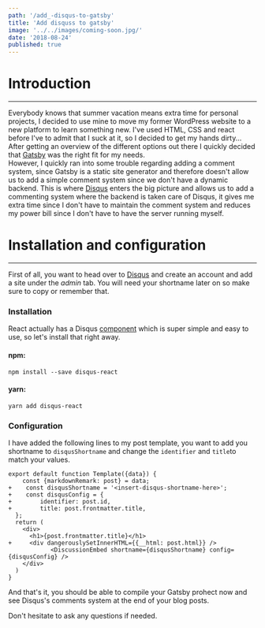 ```yaml
---
path: '/add_-disqus-to-gatsby'
title: 'Add disquss to gatsby'
image: '../../images/coming-soon.jpg/'
date: '2018-08-24'
published: true
---
```


# Introduction
-------------------------------------------------
Everybody knows that summer vacation means extra time for personal projects, I decided to use mine to move my former WordPress website to a new platform to learn something new.
I've used HTML, CSS and react before I've to admit that I suck at it, so I decided to get my hands dirty... After getting an overview of the different options out there I quickly decided that [Gatsby](https://www.gatsbyjs.org) was the right fit for my needs.  
However, I quickly ran into some trouble regarding adding a comment system, since Gatsby is a static site generator and therefore doesn't allow us to add a simple comment system since we don't have a dynamic backend. This is where [Disqus](https://disqus.com) enters the big picture and allows us to add a commenting system where the backend is taken care of Disqus, it gives me extra time since I don't have to maintain the comment system and reduces my power bill since I don't have to have the server running myself.  


# Installation and configuration
-------------------------------------------------
First of all, you want to head over to [Disqus](https://disqus.com) and create an account and add a site under the *admin* tab. You will need your shortname later on so make sure to copy or remember that.  


### Installation 

React actually has a Disqus [component](https://github.com/disqus/disqus-react) which is super simple and easy to use, so let's install that right away.

#### npm:
```
npm install --save disqus-react
```


#### yarn:
```
yarn add disqus-react
```

### Configuration

I have added the following lines to my post template, you want to add you shortname to `disqusShortname` and change the `identifier` and `title`to match your values. 
```
export default function Template({data}) {
    const {markdownRemark: post} = data;
+    const disqusShortname = '<insert-disqus-shortname-here>';
+    const disqusConfig = {
+        identifier: post.id,
+        title: post.frontmatter.title,
  };
  return (
    <div>
      <h1>{post.frontmatter.title}</h1>
+     <div dangerouslySetInnerHTML={{__html: post.html}} />
            <DiscussionEmbed shortname={disqusShortname} config={disqusConfig} />
    </div>
  )
}
```

And that's it, you should be able to compile your Gatsby prohect now and see Disqus's comments system at the end of your blog posts. 
  
Don't hesitate to ask any questions if needed.
